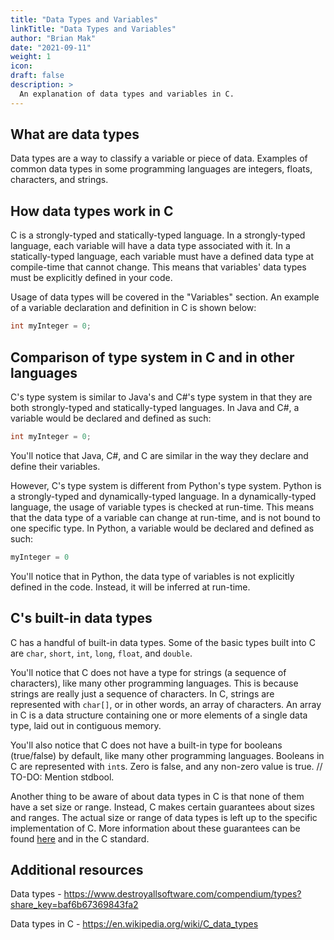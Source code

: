 ```yaml
---
title: "Data Types and Variables"
linkTitle: "Data Types and Variables"
author: "Brian Mak"
date: "2021-09-11"
weight: 1
icon:
draft: false
description: >
  An explanation of data types and variables in C.
---
```


## What are data types

Data types are a way to classify a variable or piece of data. Examples of common data types in some programming languages are integers, floats, characters, and strings.

## How data types work in C

C is a strongly-typed and statically-typed language. In a strongly-typed language, each variable will have a data type associated with it. In a statically-typed language, each variable must have a defined data type at compile-time that cannot change. This means that variables' data types must be explicitly defined in your code.

Usage of data types will be covered in the "Variables" section. An example of a variable declaration and definition in C is shown below:

```c
int myInteger = 0;
```

## Comparison of type system in C and in other languages

C's type system is similar to Java's and C#'s type system in that they are both strongly-typed and statically-typed languages. In Java and C#, a variable would be declared and defined as such:

```java
int myInteger = 0;
```

You'll notice that Java, C#, and C are similar in the way they declare and define their variables.

However, C's type system is different from Python's type system. Python is a strongly-typed and dynamically-typed language. In a dynamically-typed language, the usage of variable types is checked at run-time. This means that the data type of a variable can change at run-time, and is not bound to one specific type. In Python, a variable would be declared and defined as such:

```python
myInteger = 0
```

You'll notice that in Python, the data type of variables is not explicitly defined in the code. Instead, it will be inferred at run-time.

## C's built-in data types

C has a handful of built-in data types. Some of the basic types built into C are ``char``, ``short``, ``int``, ``long``, ``float``, and ``double``.

You'll notice that C does not have a type for strings (a sequence of characters), like many other programming languages. This is because strings are really just a sequence of characters. In C, strings are represented with ``char[]``, or in other words, an array of characters. An array in C is a data structure containing one or more elements of a single data type, laid out in contiguous memory.

You'll also notice that C does not have a built-in type for booleans (true/false) by default, like many other programming languages. Booleans in C are represented with ``int``s. Zero is false, and any non-zero value is true. // TO-DO: Mention stdbool.

Another thing to be aware of about data types in C is that none of them have a set size or range. Instead, C makes certain guarantees about sizes and ranges. The actual size or range of data types is left up to the specific implementation of C. More information about these guarantees can be found [here](https://en.wikipedia.org/wiki/C_data_types#Main_types) and in the C standard.

## Additional resources

Data types - https://www.destroyallsoftware.com/compendium/types?share_key=baf6b67369843fa2

Data types in C - https://en.wikipedia.org/wiki/C_data_types
